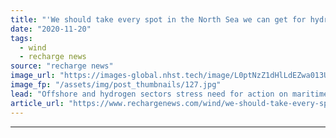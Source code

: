 ```yaml
---
title: "'We should take every spot in the North Sea we can get for hydrogen'"
date: "2020-11-20"
tags: 
  - wind
  - recharge news
source: "recharge news"
image_url: "https://images-global.nhst.tech/image/L0ptNzZ1dHlLdEZwa013UGJYeHBXbG1OU2FQTFMzSHNuT2tsd0MvOS9qbz0=/nhst/binary/d0c8b8673babd6eae65a05d81d7843c4"
image_fp: "/assets/img/post_thumbnails/127.jpg"
lead: "Offshore and hydrogen sectors stress need for action on maritime and grids planning as EU sees key role for H2 in its Offshore Renewable Energy Strategy"
article_url: "https://www.rechargenews.com/wind/we-should-take-every-spot-in-the-north-sea-we-can-get-for-hydrogen/2-1-916254"
---
```


---

